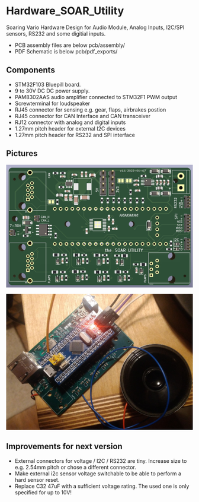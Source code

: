 # Hardware_SOAR_Utility
Soaring Vario Hardware Design for Audio Module, Analog Inputs, I2C/SPI sensors, RS232 and some digitial inputs. 
- PCB assembly files are below pcb/assembly/
- PDF Schematic is below pcb/pdf_exports/ 

## Components
- STM32F103 Bluepill board.
- 9 to 30V DC DC power supply.
- PAM8302AAS  audio amplifier connected to STM32F1 PWM output
- Screwterminal for loudspeaker
- RJ45 connector for sensing e.g. gear, flaps, airbrakes postion
- RJ45 connector for CAN Interface and CAN transceiver
- RJ12 connector with analog and digital inputs
- 1.27mm pitch header for external I2C devices
- 1.27mm pitch header for RS232 and SPI interface


## Pictures
![3D Preview](media/3d_preview.JPG)

![3D Preview](media/board.jpg)



## Improvements for next version
- External connectors for voltage / I2C / RS232 are tiny.  Increase size to e.g. 2.54mm pitch or chose a different connector.
- Make external i2c sensor voltage switchable to be able to perform a hard sensor reset. 
- Replace C32 47uF with a sufficient voltage rating. The used one is only specified for up to 10V!